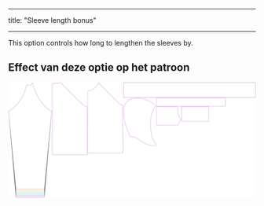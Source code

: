 - - -
title: "Sleeve length bonus"
- - -

This option controls how long to lengthen the sleeves by.

## Effect van deze optie op het patroon

![This image shows the effect of this option by superimposing several variants that have a different value for this option](hugo_sleevelengthbonus_sample.svg "Effect of this option on the pattern")
